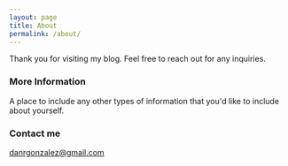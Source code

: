 ```yaml
---
layout: page
title: About
permalink: /about/
---
```


Thank you for visiting my blog. Feel free to reach out for any inquiries. 

### More Information

A place to include any other types of information that you'd like to include about yourself.

### Contact me

[danrgonzalez@gmail.com](mailto:danrgonzalez@gmail.com)
